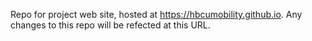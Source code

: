 Repo for project web site, hosted at https://hbcumobility.github.io. Any changes to this repo will be refected at this URL.
